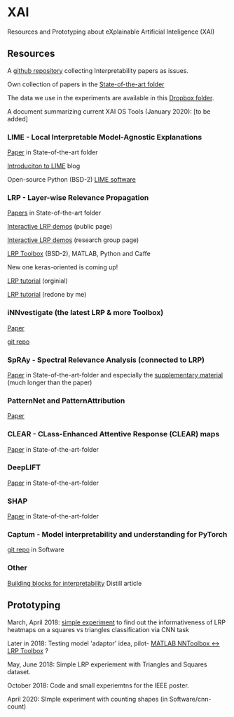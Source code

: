 # XAI
Resources and Prototyping about eXplainable Artificial Inteligence (XAI)

## Resources

A [github repository](https://github.com/dais-ita/interpretability-papers) collecting Interpretability papers as issues.

Own collection of papers in the [State-of-the-art folder](https://github.com/NLeSC/XAI/tree/master/State-of-the-art)

The data we use in the experiments are available in this [Dropbox folder](https://www.dropbox.com/home/XAI/Data).

A document summarizing current XAI OS Tools (January 2020): [to be added]

### LIME - Local Interpretable Model-Agnostic Explanations
[Paper](https://github.com/NLeSC/XAI/tree/master/State-of-the-art/LIME) in State-of-the-art folder

[Introduciton to LIME](https://www.oreilly.com/learning/introduction-to-local-interpretable-model-agnostic-explanations-lime) blog

Open-source Python (BSD-2) [LIME software](https://github.com/marcotcr/lime)

### LRP - Layer-wise Relevance Propagation
[Papers](https://github.com/NLeSC/XAI/tree/master/State-of-the-art/LRP) in State-of-the-art folder

[Interactive LRP demos](http://www.heatmapping.org/) (public page)

[Interactive LRP demos](https://lrpserver.hhi.fraunhofer.de/Demos) (research group page)

[LRP Toolbox](https://github.com/sebastian-lapuschkin/lrp_toolbox) (BSD-2), MATLAB, Python and Caffe

New one keras-oriented is coming up!

[LRP tutorial](http://www.heatmapping.org/tutorial/) (orginial)

[LRP tutorial](https://github.com/NLeSC/XAI/tree/master/Software/Python/LRP%20Tutorial) (redone by me)

### iNNvestigate (the latest LRP & more Toolbox)
[Paper](https://github.com/NLeSC/XAI/blob/master/State-of-the-art/iNNvestigate/iNNvestigatePaper.pdf)

[git repo](https://github.com/albermax/innvestigate)

### SpRAy - Spectral Relevance Analysis (connected to LRP)
[Paper](https://github.com/NLeSC/XAI/blob/master/State-of-the-art/SpRAy/UnmaskingCleverHansPaper.pdf) in State-of-the-art-folder
and especially the [supplementary material](https://github.com/NLeSC/XAI/blob/master/State-of-the-art/SpRAy/UnmaskingCleverHansSuppMaterial.pdf) (much longer than the paper)

### PatternNet and PatternAttribution
[Paper](https://github.com/NLeSC/XAI/tree/master/State-of-the-art/PatternNetAndPatternAttribution)

### CLEAR - CLass-Enhanced Attentive Response (CLEAR) maps
[Paper](https://github.com/NLeSC/XAI/tree/master/State-of-the-art/CLEAR) in State-of-the-art-folder

### DeepLIFT
[Paper](https://github.com/NLeSC/XAI/tree/master/State-of-the-art/DeepLIFT) in State-of-the-art-folder

### SHAP
[Paper](https://github.com/NLeSC/XAI/tree/master/State-of-the-art/SHAP) in State-of-the-art-folder

### Captum - Model interpretability and understanding for PyTorch
[git repo](https://github.com/pytorch/captum) in Software

### Other
[Building blocks for interpretability](https://distill.pub/2018/building-blocks/) Distill article

## Prototyping 
March, April 2018: [simple experiment](https://github.com/NLeSC/XAI/tree/master/Software/MATLAB/SimpleLRPExperiment) to find out the informativeness of LRP heatmaps on a squares vs triangles classification via CNN task

Later in 2018: Testing model 'adaptor' idea, pilot- [MATLAB NNToolbox <-> LRP Toolbox](https://github.com/NLeSC/XAI/tree/master/Software/MATLAB/NN2LRPToolboxMNISTDemo) ?

May, June 2018: Simple LRP experiement with Triangles and Squares dataset.

October 2018: Code  and small experiemtns for the IEEE poster.

April 2020: SImple experiment with counting shapes (in Software/cnn-count)
